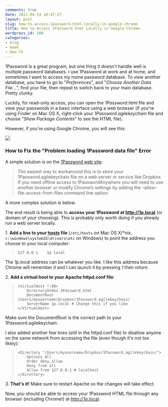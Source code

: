 ```yaml
---
comments: true
date: 2011-04-19 20:47:57
layout: post
slug: how-to-access-1password-html-locally-in-google-chrome
title: How to Access 1Password.html Locally in Google Chrome
wordpress_id: 500
categories:
- blog
- Geek
- How To
---
```


1Password is a great program, but one thing it doesn't handle well is multiple password databases. I use 1Password at work and at home, and sometimes I want to access my home password database. To view another database, you have to go to "_Preferences_", and "_Choose Another Data File..._", find your file, then repeat to switch back to your main database. Pretty clunky.

Luckily, for read-only access, you can open the _1Password.html_ file and view your passwords in a basic interface using a web browser (if you're using Finder on Mac OS X, right-click your _1Password.agilekeychain_ file and choose "_Show Package Contents_" to see the HTML file).

However, if you're using Google Chrome, you will see this:

[](http://ruten.ca/wp-content/uploads/2011/04/Screen-shot-2011-04-19-at-8.13.38-PM.png)[![](http://ruten.ca/wp-content/uploads/2011/04/Screen-shot-2011-04-19-at-8.13.38-PM.png)](http://ruten.ca/wp-content/uploads/2011/04/Screen-shot-2011-04-19-at-8.13.38-PM.png)


### How to Fix the "Problem loading 1Password data file" Error


A simple solution is on the [1Password web site](http://help.agile.ws/1Password3/1passwordanywhere_troubleshooting.html):


> The easiest way to workaround this is to store your 1Password.agilekeychain file on a web server or service like Dropbox. If you need offline access to 1PasswordAnywhere you will need to use another browser or modify Chrome’s settings by adding the –allow-file-access-from-files command line option.


A more complex solution is below.

<!-- more -->

The end result is being able to **access your 1Password at http://1p.local** (or domain of your choosing). This is probably only worth doing if you already run a web server locally.

1\. **Add a line to your [hosts](http://en.wikipedia.org/wiki/Hosts_(file)#Location_in_the_file_system) file** (`/etc/hosts` on Mac OS X/\*nix, `c:\windows\system32\drivers\etc` on Windows) to point the address you choose to your local computer:


> 

>     
>     127.0.0.1    1p.local
> 
> 



The _1p.local_ address can be whatever you like. I like this address because Chrome will remember it and I can launch it by pressing _1_ then _return_.

2\. **Add a virtual host to your Apache httpd.conf file**:


> 

>     
>     <VirtualHost *:80>
>         DirectoryIndex 1Password.html
>         DocumentRoot /Users/myusername/Dropbox/1Password.agilekeychain/
>         ServerName 1p.local # Change this if you like
>     </VirtualHost>
> 
> 



Make sure the DocumentRoot is the correct path to your 1Password.agilekeychain.

I also added another few lines (still in the httpd.conf file) to disallow anyone on the same network from accessing the file (even though it's not too likely):


> 

>     
>     <Directory "/Users/myusername/Dropbox/1Password.agilekeychain/">
>         Options All
>         Order deny,allow
>         Deny from all
>         Allow from 127.0.0.1 # localhost
>     </Directory>
> 
> 



3\. **That's it!** Make sure to restart Apache so the changes will take effect.

Now, you should be able to access your 1Password HTML file through any browser (including Chrome!) at http://1p.local.


